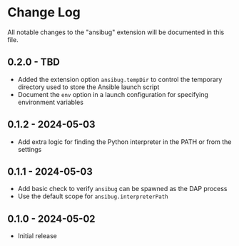 # Change Log

All notable changes to the "ansibug" extension will be documented in this file.

## 0.2.0 - TBD

+ Added the extension option `ansibug.tempDir` to control the temporary directory used to store the Ansible launch script
+ Document the `env` option in a launch configuration for specifying environment variables

## 0.1.2 - 2024-05-03

+ Add extra logic for finding the Python interpreter in the PATH or from the settings

## 0.1.1 - 2024-05-03

+ Add basic check to verify `ansibug` can be spawned as the DAP process
+ Use the default scope for `ansibug.interpreterPath`

## 0.1.0 - 2024-05-02

+ Initial release